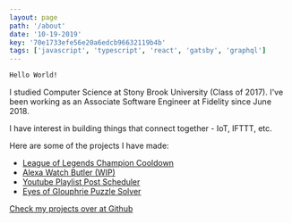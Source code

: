 ```yaml
---
layout: page
path: '/about'
date: '10-19-2019'
key: '70e1733efe56e20a6edcb96632119b4b'
tags: ['javascript', 'typescript', 'react', 'gatsby', 'graphql']
---
```


```bash
Hello World!
```

I studied Computer Science at Stony Brook University (Class of 2017).
I've been working as an Associate Software Engineer at Fidelity since June 2018.

I have interest in building things that connect together - IoT, IFTTT, etc.

Here are some of the projects I have made:

- [League of Legends Champion Cooldown](https://www.amazon.com/League-of-Legends-Champion-Cooldown/dp/B076FN3YS2/ref=sr_1_1?s=digital-skills&ie=UTF8&qid=1509574603&sr=1-1&keywords=league+of+legends+champion+cooldown&dpID=7137yMTCy7L&preST=_SY300_QL70_&dpSrc=srch)
- [Alexa Watch Butler (WIP)](https://github.com/aarlin/alexa-watch-butler)
- [Youtube Playlist Post Scheduler](https://github.com/aarlin/youtube-playlist-video-discord-notifier)
- [Eyes of Glouphrie Puzzle Solver](https://github.com/aarlin/eyes-of-glouphrie-puzzle-solver)

[Check my projects over at Github](https://github.com/aarlin)

